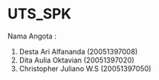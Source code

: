 # UTS_SPK
Nama Angota : <br>
1. Desta Ari Alfananda      (20051397008)<br>
2. Dita Aulia Oktavian      (20051397020)<br>
3. Christopher Juliano W.S  (20051397050)
